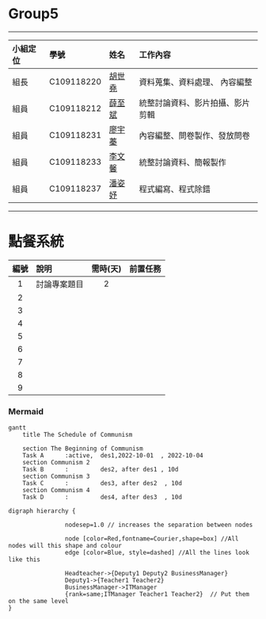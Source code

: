 # Group5
***
| 小組定位      | 學號             |姓名      | 工作內容    |
| :----------- | :--------------- | :------ | :---------- |
| 組長         | C109118220 |[胡世堯](https://github.com/C109118214) |資料蒐集、資料處理、 內容編整|
| 組員         | C109118212 |[薛至斌](https://github.com/ZYLinked)   |統整討論資料、影片拍攝、影片剪輯|
| 組員         | C109118231 |[廖宇蓁](https://github.com/C109118227) |內容編整、問卷製作、發放問卷|
| 組員         | C109118233 |[李文馨](https://github.com/C109118233) |統整討論資料、簡報製作|
| 組員         | C109118237 |[潘姿妤](https://github.com/C109118244) |程式編寫、程式除錯|
***
# 點餐系統
| 編號 | 說明 | 需時(天) | 前置任務 |
| :--: | :---| :------: | :-----: |
|1|討論專案題目|2||
|2|
|3|
|4|
|5|
|6|
|7|
|8|
|9|
### Mermaid
```mermaid
gantt
    title The Schedule of Communism

    section The Beginning of Communism
    Task A      :active,  des1,2022-10-01  , 2022-10-04
    section Communism 2
    Task B      :         des2, after des1 , 10d
    section Communism 3
    Task C      :         des3, after des2  , 10d
    section Communism 4
    Task D      :         des4, after des3  , 10d
```


```graphviz
digraph hierarchy {

                nodesep=1.0 // increases the separation between nodes
                
                node [color=Red,fontname=Courier,shape=box] //All nodes will this shape and colour
                edge [color=Blue, style=dashed] //All the lines look like this

                Headteacher->{Deputy1 Deputy2 BusinessManager}
                Deputy1->{Teacher1 Teacher2}
                BusinessManager->ITManager
                {rank=same;ITManager Teacher1 Teacher2}  // Put them on the same level
}
```
